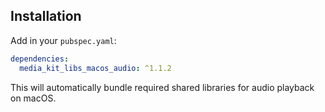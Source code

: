 ## Installation

Add in your `pubspec.yaml`:

```yaml
dependencies:
  media_kit_libs_macos_audio: ^1.1.2
```

This will automatically bundle required shared libraries for audio playback on macOS.
